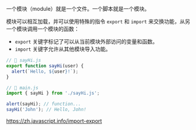 
一个模块（module）就是一个文件。一个脚本就是一个模块。

模块可以相互加载，并可以使用特殊的指令 `export` 和 `import` 来交换功能，从另一个模块调用一个模块的函数：

- `export` 关键字标记了可以从当前模块外部访问的变量和函数。
- `import` 关键字允许从其他模块导入功能。

```js
// 📁 sayHi.js
export function sayHi(user) {
  alert(`Hello, ${user}!`);
}

// 📁 main.js
import { sayHi } from './sayHi.js';

alert(sayHi); // function...
sayHi('John'); // Hello, John!
```


https://zh.javascript.info/import-export